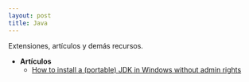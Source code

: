 ```yaml
---
layout: post
title: Java
---
```


Extensiones, artículos y demás recursos.

- **Artículos**
  - [How to install a (portable) JDK in Windows without admin rights](https://www.whitebyte.info/programming/java/how-to-install-a-portable-jdk-in-windows-without-admin-rights)


